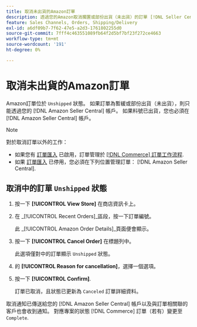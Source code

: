 ```yaml
---
title: 取消未出貨的Amazon訂單
description: 透過您的Amazon取消擱置或部份出貨（未出貨）的訂單 [!DNL Seller Central] 帳戶。
feature: Sales Channels, Orders, Shipping/Delivery
exl-id: a6df09b7-7f62-47e5-a2d3-1761802255d0
source-git-commit: 7fff4c463551089fb64f2d5bf7bf23f272ce4663
workflow-type: tm+mt
source-wordcount: '191'
ht-degree: 0%

---
```


# 取消未出貨的Amazon訂單

Amazon訂單位於 `Unshipped` 狀態。 如果訂單為暫緩或部份出貨（未出貨），則只能透過您的 [!DNL Amazon Seller Central] 帳戶。 如果料號已出貨，您也必須在 [!DNL Amazon Seller Central] 帳戶。

>[!NOTE]
>
>對於取消訂單以外的工作：
>
>- 如果您有 [訂單匯入](./order-settings.md) 已啟用，訂單管理於 [[!DNL Commerce] 訂單工作流程](https://experienceleague.adobe.com/docs/commerce-admin/stores-sales/order-management/orders/orders.html).
>- 如果 [訂單匯入](./order-settings.md) 已停用，您必須在下列位置管理訂單： [!DNL Amazon Seller Central].

## 取消中的訂單 `Unshipped` 狀態

1. 按一下 **[!UICONTROL View Store]** 在商店資訊卡上。

1. 在 _[!UICONTROL Recent Orders]_區段，按一下訂單編號。

   此 _[!UICONTROL Amazon Order Details]_頁面便會顯示。

1. 按一下 **[!UICONTROL Cancel Order]** 在標題列中。

   此選項僅對中的訂單顯示 `Unshipped` 狀態。

1. 的 **[!UICONTROL Reason for cancellation]**，選擇一個選項。

1. 按一下 **[!UICONTROL Confirm]**.

   訂單已取消，且狀態已更新為 `Canceled` 訂單詳細資料。

取消通知已傳送給您的 [!DNL Amazon Seller Central] 帳戶以及與訂單相關聯的客戶也會收到通知。 對應專案的狀態 [!DNL Commerce] 訂單（若有）變更至 `Complete`.
